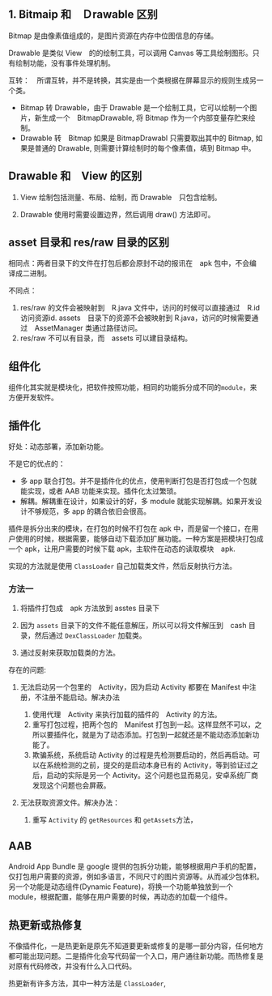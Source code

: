 ## 1. Bitmaip 和　Ｄrawable 区别

Bitmap 是由像素值组成的，是图片资源在内存中位图信息的存储。

Drawable 是类似 View　的的绘制工具，可以调用 Canvas 等工具绘制图形。只有绘制功能，没有事件处理机制。

互转：　所谓互转，并不是转换，其实是由一个类根据在屏幕显示的规则生成另一个类。

- Bitmap 转 Drawable，由于 Drawable 是一个绘制工具，它可以绘制一个图片，新生成一个　BitmapDrawable, 将 Bitmap 作为一个内部变量存贮来绘制。
- Drawable 转　Bitmap 如果是 BitmapDrawabl 只需要取出其中的 Bitmap, 如果是普通的 Drawable, 则需要计算绘制时的每个像素值，填到 Bitmap 中。

## Drawable 和　View 的区别

1. View 绘制包括测量、布局、绘制，而 Drawable　只包含绘制。

2. Drawable 使用时需要设置边界，然后调用 draw() 方法即可。

## asset 目录和 res/raw 目录的区别

相同点：两者目录下的文件在打包后都会原封不动的报讯在　apk 包中，不会编译成二进制。

不同点：

1. res/raw 的文件会被映射到　R.java 文件中，访问的时候可以直接通过　R.id　访问资源id. assets　目录下的资源不会被映射到 R.java，访问的时候需要通过　AssetManager 类通过路径访问。
2. res/raw 不可以有目录，而　assets 可以建目录结构。

## 组件化

组件化其实就是模块化，把软件按照功能，相同的功能拆分成不同的`module`，来方便开发软件。

## 插件化

好处：动态部署，添加新功能。

不是它的优点的：

- 多 app 联合打包。并不是插件化的优点，使用判断打包是否打包成一个包就能实现，或者 AAB 功能来实现。插件化太过繁琐。
- 解耦。解耦重在设计，如果设计的好，多 module 就能实现解耦。如果开发设计不够规范，多 app 的耦合依旧会很高。 

插件是拆分出来的模块，在打包的时候不打包在 apk 中，而是留一个接口，在用户使用的时候，根据需要，能够自动下载添加扩展功能。一种方案是把模块打包成一个 apk，让用户需要的时候下载 apk，主软件在动态的读取模块　apk.

实现的方法就是使用 `ClassLoader` 自己加载类文件，然后反射执行方法。

### 方法一

1. 将插件打包成　apk 方法放到 asstes 目录下

2. 因为 `assets` 目录下的文件不能任意解压，所以可以将文件解压到　cash 目录，然后通过 `DexClassLoader` 加载类。

3. 通过反射来获取加载类的方法。

存在的问题:
    
1. 无法启动另一个包里的　Activity，因为启动 Activity 都要在 Manifest 中注册，不注册不能启动。解决办法

    1. 使用代理　Activity 来执行加载的插件的　Activity 的方法。
    2. 重写打包过程，把两个包的　Manifest 打包到一起。这样显然不可以，之所以要插件化，就是为了动态添加。打包到一起就还是不能动态添加新功能了。
    3. 欺骗系统，系统启动 Activity 的过程是先检测要启动的，然后再启动。可以在系统检测的之前，提交的是启动本身已有的 Activity，等到验证过之后，启动的实际是另一个 Activity。这个问题也显而易见，安卓系统厂商发现这个问题也会屏蔽。
2. 无法获取资源文件。解决办法：
    1. 重写 `Activity` 的 `getResources` 和 `getAssets`方法，



## AAB 

Android App Bundle 是 google 提供的包拆分功能，能够根据用户手机的配置，仅打包用户需要的资源，例如多语言，不同尺寸的图片资源等。从而减少包体积。另一个功能是动态组件(Dynamic Feature)，将换一个功能单独放到一个 module，根据配置，能够在用户需要的时候，再动态的加载一个组件。


## 热更新或热修复

不像插件化，一是热更新是原先不知道要更新或修复的是哪一部分内容，任何地方都可能出现问题。二是插件化会写代码留一个入口，用户通往新功能。而热修复是对原有代码修改，并没有什么入口代码。

热更新有许多方法，其中一种方法是 `ClassLoader`,
